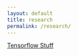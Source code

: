 ```yaml
---
layout: default
title: research
permalink: /research/ 
---
```


[Tensorflow Stuff](https://github.com/sheroze1123/TensorFlowPractice)
